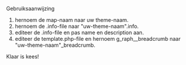 Gebruiksaanwijzing

1. hernoem de map-naam naar uw theme-naam.
2. hernoem de .info-file naar "uw-theme-naam".info.
3. editeer de .info-file en pas name en description aan.
4. editeer de template.php-file en hernoem g_raph__breadcrumb naar "uw-theme-naam"_breadcrumb.

Klaar is kees!
